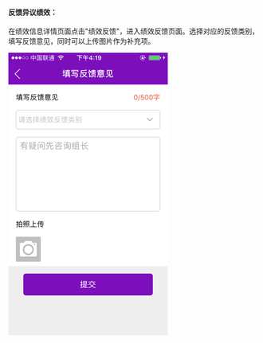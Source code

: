 #### 反馈异议绩效：

在绩效信息详情页面点击"绩效反馈"，进入绩效反馈页面。选择对应的反馈类别，填写反馈意见，同时可以上传图片作为补充项。

![](/assets/IMG_0131.png)

